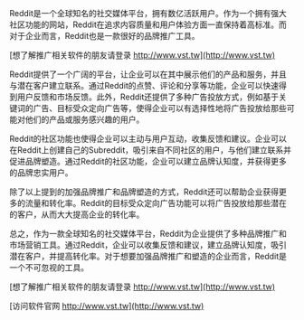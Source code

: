 Reddit是一个全球知名的社交媒体平台，拥有数亿活跃用户。作为一个拥有强大社区功能的网站，Reddit在追求内容质量和用户体验方面一直保持着高标准。而对于企业而言，Reddit也是一款很好的品牌推广工具。

[想了解推广相关软件的朋友请登录 http://www.vst.tw](http://www.vst.tw)

Reddit提供了一个广阔的平台，让企业可以在其中展示他们的产品和服务，并且与潜在客户建立联系。通过Reddit的点赞、评论和分享等功能，企业可以快速得到用户反馈和市场反馈。此外，Reddit还提供了多种广告投放方式，例如基于关键词的广告、目标受众定向广告等，使得企业可以有选择性地将广告投放给那些可能对他们的产品或服务感兴趣的用户。

Reddit的社区功能也使得企业可以主动与用户互动，收集反馈和建议。企业可以在Reddit上创建自己的Subreddit，吸引来自不同社区的用户，与他们建立联系并促进品牌塑造。通过Reddit的社区功能，企业可以建立品牌认知度，并获得更多的品牌忠实用户。

除了以上提到的加强品牌推广和品牌塑造的方式，Reddit还可以帮助企业获得更多的流量和转化率。Reddit的目标受众定向广告功能可以将广告投放给那些潜在的客户，从而大大提高企业的转化率。

总之，作为一款全球知名的社交媒体平台，Reddit为企业提供了多种品牌推广和市场营销工具。通过Reddit，企业可以收集反馈和建议，建立品牌认知度，吸引潜在客户，并提高转化率。对于想要加强品牌推广和塑造的企业而言，Reddit是一个不可忽视的工具。

[想了解推广相关软件的朋友请登录 http://www.vst.tw](http://www.vst.tw)


[访问软件官网 http://www.vst.tw](http://www.vst.tw)
